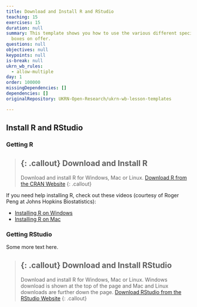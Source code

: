 ```yaml
---
title: Download and Install R and RStudio
teaching: 15
exercises: 15
duration: null
summary: This template shows you how to use the various different special text
  boxes on offer.
questions: null
objectives: null
keypoints: null
is-break: null
ukrn_wb_rules:
  - allow-multiple
day: 1
order: 100000
missingDependencies: []
dependencies: []
originalRepository: UKRN-Open-Research/ukrn-wb-lesson-templates

---
```

## Install R and RStudio

### Getting R

> ## {: .callout} Download and Install R
> Download and install R for Windows, Mac or Linux.
> [Download R from the CRAN Website](https://cran.rstudio.com/)
{: .callout}

If you need help installing R, check out these videos (courtesy of Roger Peng at Johns Hopkins Biostatistics):

* [Installing R on Windows](http://youtu.be/mfGFv-iB724)
* [Installing R on Mac](http://youtu.be/Icawuhf0Yqo)

### Getting RStudio

Some more text here.

> ## {: .callout} Download and Install RStudio
> Download and install R for Windows, Mac or Linux. Windows download is shown at the top of the page and Mac and Linux downloads are further down the page.
> [Download RStudio from the RStudio Website](https://www.rstudio.com/products/rstudio/download/#download)
{: .callout}

